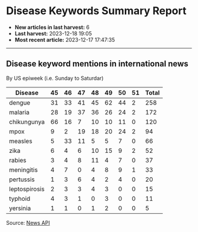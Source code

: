 # Disease Keywords Summary Report

- **New articles in last harvest:** 6
- **Last harvest:** 2023-12-18 19:05
- **Most recent article:** 2023-12-17 17:47:35

---

## Disease keyword mentions in international news

By US epiweek (i.e. Sunday to Saturdar)

| Disease | 45 | 46 | 47 | 48 | 49 | 50 | 51 | Total |
|--|-|-|-|-|-|-|-|-|
| dengue | 31 | 33 | 41 | 45 | 62 | 44 | 2 | 258 |
| malaria | 28 | 19 | 37 | 36 | 26 | 24 | 2 | 172 |
| chikungunya | 66 | 16 | 7 | 10 | 10 | 11 | 0 | 120 |
| mpox | 9 | 2 | 19 | 18 | 20 | 24 | 2 | 94 |
| measles | 5 | 33 | 11 | 5 | 5 | 7 | 0 | 66 |
| zika | 6 | 4 | 6 | 10 | 15 | 9 | 2 | 52 |
| rabies | 3 | 4 | 8 | 11 | 4 | 7 | 0 | 37 |
| meningitis | 4 | 7 | 0 | 4 | 8 | 9 | 1 | 33 |
| pertussis | 1 | 3 | 6 | 4 | 2 | 4 | 0 | 20 |
| leptospirosis | 2 | 3 | 3 | 4 | 3 | 0 | 0 | 15 |
| typhoid | 4 | 3 | 1 | 0 | 3 | 0 | 0 | 11 |
| yersinia | 1 | 1 | 0 | 1 | 2 | 0 | 0 | 5 |


Source: [News API](https://newsapi.org/)

